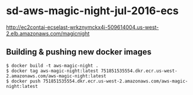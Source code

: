 # sd-aws-magic-night-jul-2016-ecs

http://ec2contai-ecselast-wrkznymckx4i-509614004.us-west-2.elb.amazonaws.com/magicnight


## Building & pushing new docker images

    $ docker build -t aws-magic-night .
    $ docker tag aws-magic-night:latest 751851535554.dkr.ecr.us-west-2.amazonaws.com/aws-magic-night:latest
    $ docker push 751851535554.dkr.ecr.us-west-2.amazonaws.com/aws-magic-night:latest
